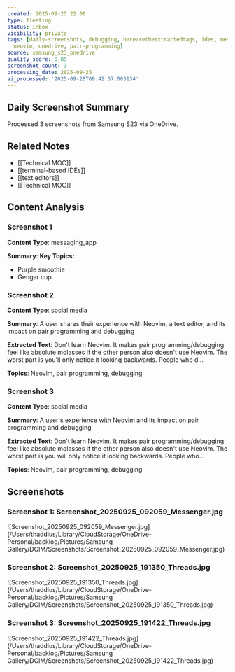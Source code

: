 ```yaml
---
created: 2025-09-25 22:08
type: fleeting
status: inbox
visibility: private
tags: [daily-screenshots, debugging, herearetheextractedtags, ides, messaging-app,
  neovim, onedrive, pair-programming]
source: samsung_s23_onedrive
quality_score: 0.85
screenshot_count: 3
processing_date: 2025-09-25
ai_processed: '2025-09-28T09:42:37.003134'
---
```

## Daily Screenshot Summary

Processed 3 screenshots from Samsung S23 via OneDrive.


## Related Notes

- [[Technical MOC]]
- [[terminal-based IDEs]]
- [[text editors]]
- [[Technical MOC]]

## Content Analysis

### Screenshot 1

**Content Type**: messaging_app

**Summary**: **Key Topics:**

* Purple smoothie
* Gengar cup


### Screenshot 2

**Content Type**: social media

**Summary**: A user shares their experience with Neovim, a text editor, and its impact on pair programming and debugging

**Extracted Text**: Don't learn Neovim. It makes pair programming/debugging feel like absolute molasses if the other person also doesn't use Neovim. The worst part is you'll only notice it looking backwards. People who d...

**Topics**: Neovim, pair programming, debugging


### Screenshot 3

**Content Type**: social media

**Summary**: A user's experience with Neovim and its impact on pair programming and debugging

**Extracted Text**: Don't learn Neovim. It makes pair programming/debugging feel like absolute molasses if the other person also doesn't use Neovim. The worst part is you will only notice it looking backwards. People who...

**Topics**: Neovim, pair programming, debugging


## Screenshots

### Screenshot 1: Screenshot_20250925_092059_Messenger.jpg

![Screenshot_20250925_092059_Messenger.jpg](/Users/thaddius/Library/CloudStorage/OneDrive-Personal/backlog/Pictures/Samsung Gallery/DCIM/Screenshots/Screenshot_20250925_092059_Messenger.jpg)

### Screenshot 2: Screenshot_20250925_191350_Threads.jpg

![Screenshot_20250925_191350_Threads.jpg](/Users/thaddius/Library/CloudStorage/OneDrive-Personal/backlog/Pictures/Samsung Gallery/DCIM/Screenshots/Screenshot_20250925_191350_Threads.jpg)

### Screenshot 3: Screenshot_20250925_191422_Threads.jpg

![Screenshot_20250925_191422_Threads.jpg](/Users/thaddius/Library/CloudStorage/OneDrive-Personal/backlog/Pictures/Samsung Gallery/DCIM/Screenshots/Screenshot_20250925_191422_Threads.jpg)
